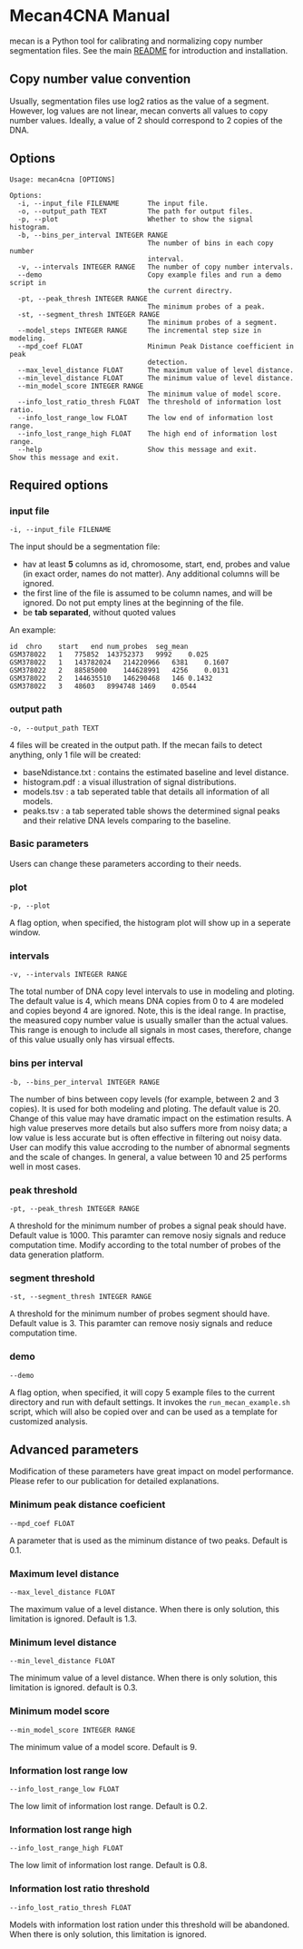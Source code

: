 # Mecan4CNA Manual

mecan is a Python tool for calibrating and normalizing copy number segmentation files. See the main [README](https://github.com/baudisgroup/mecan4cna/blob/master/README.md) for introduction and installation.

## Copy number value convention

Usually, segmentation files use log2 ratios as the value of a segment. However, log values are not linear, mecan converts all values to copy number values. Ideally, a value of 2 should correspond to 2 copies of the DNA.

## Options
```
Usage: mecan4cna [OPTIONS]

Options:
  -i, --input_file FILENAME       The input file.
  -o, --output_path TEXT          The path for output files.
  -p, --plot                      Whether to show the signal histogram.
  -b, --bins_per_interval INTEGER RANGE
                                  The number of bins in each copy number
                                  interval.
  -v, --intervals INTEGER RANGE   The number of copy number intervals.
  --demo                          Copy example files and run a demo script in
                                  the current directry.
  -pt, --peak_thresh INTEGER RANGE
                                  The minimum probes of a peak.
  -st, --segment_thresh INTEGER RANGE
                                  The minimum probes of a segment.
  --model_steps INTEGER RANGE     The incremental step size in modeling.
  --mpd_coef FLOAT                Minimun Peak Distance coefficient in peak
                                  detection.
  --max_level_distance FLOAT      The maximum value of level distance.
  --min_level_distance FLOAT      The minimum value of level distance.
  --min_model_score INTEGER RANGE
                                  The minimum value of model score.
  --info_lost_ratio_thresh FLOAT  The threshold of information lost ratio.
  --info_lost_range_low FLOAT     The low end of information lost range.
  --info_lost_range_high FLOAT    The high end of information lost range.
  --help                          Show this message and exit.                        Show this message and exit.
```

## Required options

### input file

```
-i, --input_file FILENAME
```
The input should be a segmentation file:

- hav at least **5** columns as id, chromosome, start, end, probes and value (in exact order, names do not matter). Any additional columns will be ignored.
- the first line of the file is assumed to be column names, and will be ignored. Do not put empty lines at the beginning of the file.
- be **tab separated**, without quoted values


An example:

```
id	chro	start	end	num_probes	seg_mean
GSM378022	1	775852	143752373	9992	0.025
GSM378022	1	143782024	214220966	6381	0.1607
GSM378022	2	88585000	144628991	4256	0.0131
GSM378022	2	144635510	146290468	146	0.1432
GSM378022	3	48603	8994748	1469	0.0544
```

### output path

```
-o, --output_path TEXT
```
4 files will be created in the output path. If the mecan fails to detect anything, only 1 file will be created:

- baseNdistance.txt : contains the estimated baseline and level distance.
- histogram.pdf : a visual illustration of signal distributions.
- models.tsv : a tab seperated table that details all information of all models.
- peaks.tsv : a tab seperated table shows the determined signal peaks and their relative DNA levels comparing to the baseline.

### Basic parameters

Users can change these parameters according to their needs. 

### plot
```
-p, --plot
```
A flag option, when specified, the histogram plot will show up in a seperate window.

### intervals 
```
-v, --intervals INTEGER RANGE
```
The total number of DNA copy level intervals to use in modeling and ploting. The default value is 4, which means DNA copies from 0 to 4 are modeled and copies beyond 4 are ignored. Note, this is the ideal range. In practise, the measured copy number value is usually smaller than the actual values. This range is enough to include all signals in most cases, therefore, change of this value usually only has virsual effects.

### bins per interval
```
-b, --bins_per_interval INTEGER RANGE
```
The number of bins between copy levels (for example, between 2 and 3 copies). It is used for both modeling and ploting. The default value is 20. Change of this value may have dramatic impact on the estimation results. A high value preserves more details but also suffers more from noisy data; a low value is less accurate but is often effective in filtering out noisy data. User can modify this value accroding to the number of abnormal segments and the scale of changes. In general, a value between 10 and 25 performs well in most cases.

### peak threshold
```
-pt, --peak_thresh INTEGER RANGE
```
A threshold for the minimum number of probes a signal peak should have. Default value is 1000. This paramter can remove nosiy signals and reduce computation time. Modify according to the total number of probes of the data generation platform. 

### segment threshold
```
-st, --segment_thresh INTEGER RANGE
```
A threshold for the minimum number of probes segment should have. Default value is 3. This paramter can remove nosiy signals and reduce computation time. 

### demo 
```
--demo 
```
A flag option, when specified, it will copy 5 example files to the current directory and run with default settings. It invokes the ```run_mecan_example.sh``` script, which will also be copied over and can be used as a template for customized analysis.


## Advanced parameters

Modification of these parameters have great impact on model performance. Please refer to our publication for detailed explanations.

### Minimum peak distance coeficient
```
--mpd_coef FLOAT
```
A parameter that is used as the miminum distance of two peaks. Default is 0.1.

### Maximum level distance
```
--max_level_distance FLOAT  
```
The maximum value of a level distance. When there is only solution, this limitation is ignored. Default is 1.3.

### Minimum level distance
```
--min_level_distance FLOAT
```
The minimum value of a level distance. When there is only solution, this limitation is ignored. default is 0.3.

### Minimum model score
```
--min_model_score INTEGER RANGE
```
The minimum value of a model score. Default is 9.

### Information lost range low
```
--info_lost_range_low FLOAT
```
The low limit of information lost range. Default is 0.2.

### Information lost range high
```
--info_lost_range_high FLOAT 
```
The low limit of information lost range. Default is 0.8.

### Information lost ratio threshold
```
--info_lost_ratio_thresh FLOAT 
```
Models with information lost ration under this threshold will be abandoned. When there is only solution, this limitation is ignored.  
